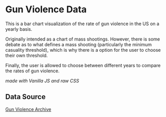 # Gun Violence Data

This is a bar chart visualization of the rate of gun violence in the US on a yearly basis. 

Originally intended as a chart of mass shootings. However, there is some debate as to what defines a mass shooting (particularly the minimum casuality threshold), which is why there is a option for the user to choose their own threshold. 

Finally, the user is allowed to choose between different years to compare the rates of gun violence. 

_made with Vanilla JS and raw CSS_

## Data Source
[Gun Violence Archive](https://www.gunviolencearchive.org/reports/mass-shooting)